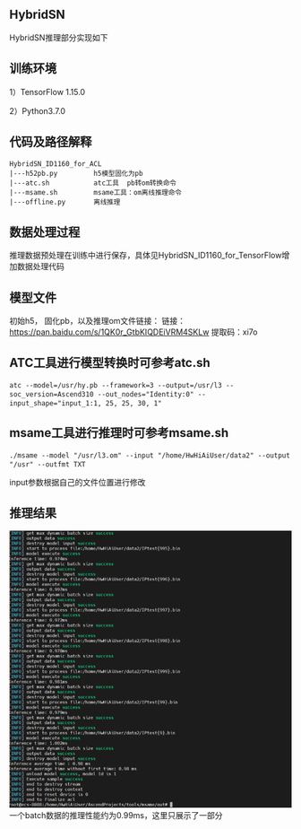 ## HybridSN

HybridSN推理部分实现如下

## 训练环境

1）TensorFlow 1.15.0

2）Python3.7.0

## 代码及路径解释

```
HybridSN_ID1160_for_ACL
|---h52pb.py         h5模型固化为pb
|---atc.sh           atc工具  pb转om转换命令
|---msame.sh         msame工具：om离线推理命令
|---offline.py       离线推理
```

## 数据处理过程

推理数据预处理在训练中进行保存，具体见HybridSN_ID1160_for_TensorFlow增加数据处理代码

## 模型文件

初始h5， 固化pb，以及推理om文件链接： 链接：https://pan.baidu.com/s/1QK0r_GtbKIQDEiVRM4SKLw 
提取码：xi7o

## ATC工具进行模型转换时可参考atc.sh

```
atc --model=/usr/hy.pb --framework=3 --output=/usr/l3 --soc_version=Ascend310 --out_nodes="Identity:0" --input_shape="input_1:1, 25, 25, 30, 1"
```

## msame工具进行推理时可参考msame.sh

```
./msame --model "/usr/l3.om" --input "/home/HwHiAiUser/data2" --output "/usr" --outfmt TXT
```

input参数根据自己的文件位置进行修改

## 推理结果

![输入图片说明](../../../../image.png)
一个batch数据的推理性能约为0.99ms，这里只展示了一部分

